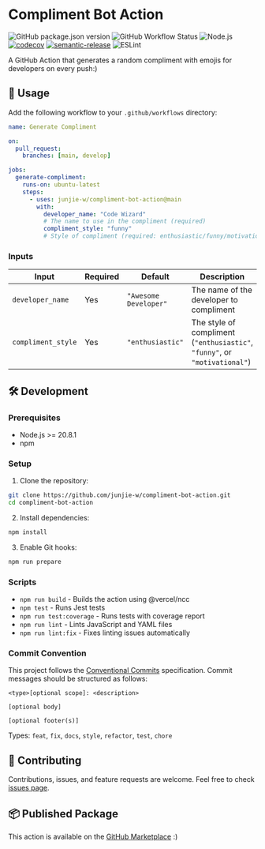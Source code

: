 # Compliment Bot Action

![GitHub package.json version](https://img.shields.io/github/package-json/v/junjie-w/compliment-bot-action)
![GitHub Workflow Status](https://img.shields.io/github/actions/workflow/status/junjie-w/compliment-bot-action/test-and-lint.yml)
![Node.js](https://img.shields.io/badge/Node.js->=20.8.1-brightgreen)
[![codecov](https://codecov.io/gh/junjie-w/compliment-bot-action/branch/main/graph/badge.svg)](https://codecov.io/gh/junjie-w/compliment-bot-action)
[![semantic-release](https://img.shields.io/badge/semantic--release-enabled-brightgreen?logo=semantic-release)](https://github.com/semantic-release/semantic-release)
![ESLint](https://img.shields.io/badge/ESLint-enabled-brightgreen)

A GitHub Action that generates a random compliment with emojis for developers on every push:)

## 📝 Usage

Add the following workflow to your `.github/workflows` directory:

```yaml
name: Generate Compliment

on:
  pull_request:
    branches: [main, develop]

jobs:
  generate-compliment:
    runs-on: ubuntu-latest
    steps:
      - uses: junjie-w/compliment-bot-action@main
        with:
          developer_name: "Code Wizard"    
          # The name to use in the compliment (required)
          compliment_style: "funny"     
          # Style of compliment (required: enthusiastic/funny/motivational)
```

### Inputs

| Input | Required | Default | Description |
|-------|----------|---------|-------------|
| `developer_name` | Yes | `"Awesome Developer"` | The name of the developer to compliment |
| `compliment_style` | Yes | `"enthusiastic"` | The style of compliment (`"enthusiastic"`, `"funny"`, or `"motivational"`) |

## 🛠️ Development

### Prerequisites
- Node.js >= 20.8.1
- npm

### Setup

1. Clone the repository:
```bash
git clone https://github.com/junjie-w/compliment-bot-action.git
cd compliment-bot-action
```

2. Install dependencies:
```bash
npm install
```

3. Enable Git hooks:
```bash
npm run prepare
```

### Scripts

- `npm run build` - Builds the action using @vercel/ncc
- `npm test` - Runs Jest tests
- `npm run test:coverage` - Runs tests with coverage report
- `npm run lint` - Lints JavaScript and YAML files
- `npm run lint:fix` - Fixes linting issues automatically

### Commit Convention

This project follows the [Conventional Commits](https://www.conventionalcommits.org/) specification. Commit messages should be structured as follows:

```
<type>[optional scope]: <description>

[optional body]

[optional footer(s)]
```

Types: `feat`, `fix`, `docs`, `style`, `refactor`, `test`, `chore`

## 🔧 Contributing

Contributions, issues, and feature requests are welcome. Feel free to check [issues page](https://github.com/junjie-w/compliment-bot-action/issues).

## 📦 Published Package

This action is available on the [GitHub Marketplace](https://github.com/marketplace/actions/compliment-bot-action) :)
